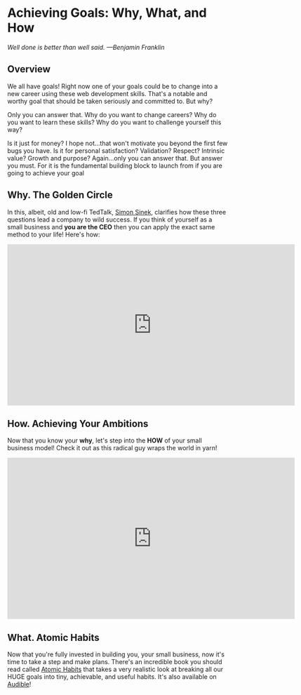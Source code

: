 # Achieving Goals: Why, What, and How

*Well done is better than well said. —Benjamin Franklin*

## Overview

We all have goals! Right now one of your goals could be to change into a new career using these web development skills. That's a notable and worthy goal that should be taken seriously and committed to. But why?

Only you can answer that. Why do you want to change careers? Why do you want to learn these skills? Why do you want to challenge yourself this way?

Is it just for money? I hope not...that won't motivate you beyond the first few bugs you have. Is it for personal satisfaction? Validation? Respect? Intrinsic value? Growth and purpose? Again...only you can answer that. But answer you must. For it is the fundamental building block to launch from if you are going to achieve your goal

## Why. The Golden Circle

In this, albeit, old and low-fi TedTalk, [Simon Sinek](https://simonsinek.com/), clarifies how these three questions lead a company to wild success. If you think of yourself as a small business and **you are the CEO** then you can apply the exact same method to your life! Here's how:

<!-- !Video Content: TedTalk, Simon Sinek - How Great Leaders Inspire Action -->
<iframe width="655" height="368" src="https://www.youtube.com/embed/qp0HIF3SfI4" title="YouTube video player" frameborder="0" allow="accelerometer; autoplay; clipboard-write; encrypted-media; gyroscope; picture-in-picture" allowfullscreen></iframe>

## How. Achieving Your Ambitions

Now that you know your **why**, let's step into the **HOW** of your small business model! Check it out as this radical guy wraps the world in yarn!

<!-- !Video Content: TedTalk, Stephen Duneier - How to Achieve Your Most Ambitious Goals -->
<iframe width="655" height="368" src="https://www.youtube.com/embed/TQMbvJNRpLE" title="YouTube video player" frameborder="0" allow="accelerometer; autoplay; clipboard-write; encrypted-media; gyroscope; picture-in-picture" allowfullscreen></iframe>

## What. Atomic Habits

Now that you're fully invested in building you, your small business, now it's time to take a step and make plans. There's an incredible book you should read called [Atomic Habits](https://jamesclear.com/atomic-habits) that takes a very realistic look at breaking all our HUGE goals into tiny, achievable, and useful habits. It's also available on [Audible](https://www.amazon.com/gp/product/B07RFSSYBH/ref=as_li_qf_asin_il_tl?ie=UTF8&tag=jamesclear-20&creative=9325&linkCode=as2&creativeASIN=B07RFSSYBH&linkId=e147c3247100ade2767cf242ab22cdfb)!
